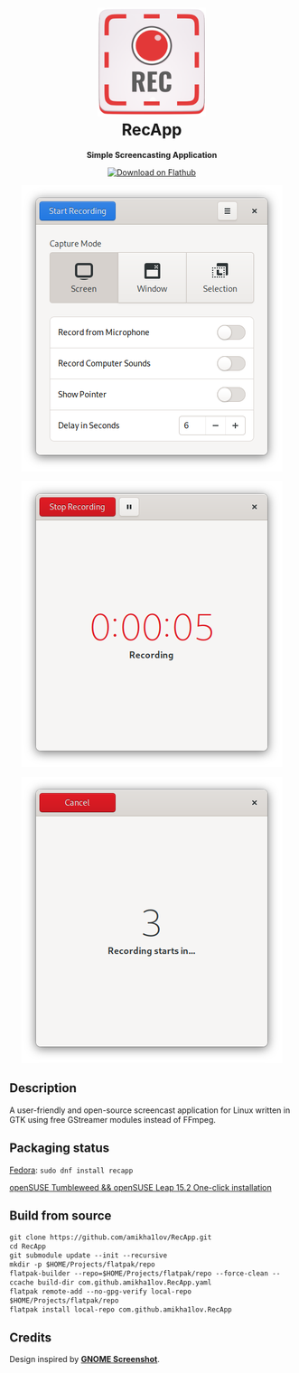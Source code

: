 <h1 align="center">
	<img src="data/com.github.amikha1lov.RecApp.png" alt="RecApp" width="192" height="192"/><br>
	RecApp
</h1>


<p align="center"><strong>Simple Screencasting Application</strong></p>

<p align="center">
  <a href="https://flathub.org/apps/details/com.github.amikha1lov.RecApp"><img width="200" alt="Download on Flathub" src="https://flathub.org/assets/badges/flathub-badge-en.png"/></a>
</p>

<p align="center">
  <img src="screenshots/RecApp-screenshot.png"/>
</p>

<p align="center">
  <img src="screenshots/RecApp-screenshot2.png"/>
</p>

<p align="center">
  <img src="screenshots/RecApp-screenshot3.png"/>
</p>


## Description
A user-friendly and open-source screencast application for Linux written in GTK using free GStreamer modules instead of FFmpeg.


## Packaging status

[Fedora](https://src.fedoraproject.org/rpms/recapp): `sudo dnf install recapp`

[openSUSE Tumbleweed && openSUSE Leap 15.2 One-click installation](https://software.opensuse.org//download.html?project=GNOME%3AApps&package=recapp)


## Build from source

```
git clone https://github.com/amikha1lov/RecApp.git
cd RecApp
git submodule update --init --recursive
mkdir -p $HOME/Projects/flatpak/repo
flatpak-builder --repo=$HOME/Projects/flatpak/repo --force-clean --ccache build-dir com.github.amikha1lov.RecApp.yaml
flatpak remote-add --no-gpg-verify local-repo $HOME/Projects/flatpak/repo
flatpak install local-repo com.github.amikha1lov.RecApp
```

## Credits

Design inspired by **[GNOME Screenshot](https://gitlab.gnome.org/GNOME/gnome-screenshot/)**.
